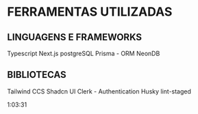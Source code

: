 # FERRAMENTAS UTILIZADAS

## LINGUAGENS E FRAMEWORKS

Typescript
Next.js
postgreSQL
Prisma - ORM
NeonDB

## BIBLIOTECAS

Tailwind CCS
Shadcn UI
Clerk - Authentication
Husky
lint-staged

1:03:31
